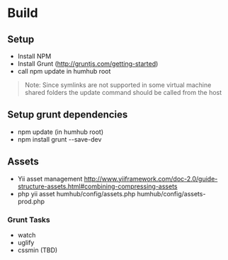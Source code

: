 Build
========

## Setup
 - Install NPM
 - Install Grunt (http://gruntjs.com/getting-started)
 - call npm update in humhub root

> Note: Since symlinks are not supported in some virtual machine shared folders the update command should be called from the host

## Setup grunt dependencies
 - npm update (in humhub root)
 - npm install grunt --save-dev


## Assets
 - Yii asset management http://www.yiiframework.com/doc-2.0/guide-structure-assets.html#combining-compressing-assets
 - php yii asset humhub/config/assets.php humhub/config/assets-prod.php

### Grunt Tasks
 - watch
 - uglify
 - cssmin
(TBD)
